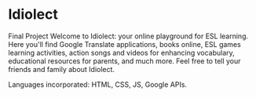 # Idiolect
Final Project
 Welcome to Idiolect: your online playground for ESL learning. Here you'll find Google Translate applications, books online, ESL games learning activities, action songs and videos for enhancing vocabulary, educational resources for parents, and much more. Feel free to tell your friends and family about Idiolect.
 
 
 Languages incorporated: HTML, CSS, JS, Google APIs. 
